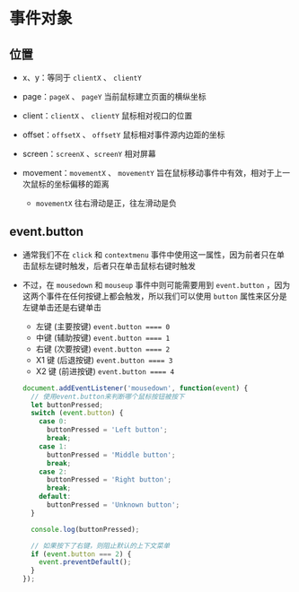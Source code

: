 # 事件对象

## 位置

+ x、y：等同于 `clientX` 、 `clientY`

+ page：`pageX` 、 `pageY` 当前鼠标建立页面的横纵坐标

+ client：`clientX` 、 `clientY` 鼠标相对视口的位置

+ offset：`offsetX` 、 `offsetY` 鼠标相对事件源内边距的坐标

+ screen：`screenX` 、`screenY` 相对屏幕

+ movement：`movementX` 、 `movementY` 旨在鼠标移动事件中有效，相对于上一次鼠标的坐标偏移的距离

  + `movementX` 往右滑动是正，往左滑动是负

## event.button

+ 通常我们不在 `click` 和 `contextmenu` 事件中使用这一属性，因为前者只在单击鼠标左键时触发，后者只在单击鼠标右键时触发

+ 不过，在 `mousedown` 和 `mouseup` 事件中则可能需要用到 `event.button` ，因为这两个事件在任何按键上都会触发，所以我们可以使用 `button` 属性来区分是左键单击还是右键单击

  + 左键 (主要按键) `event.button ==== 0`
  + 中键 (辅助按键) `event.button ==== 1`
  + 右键 (次要按键) `event.button ==== 2`
  + X1 键 (后退按键) `event.button ==== 3`
  + X2 键 (前进按键) `event.button ==== 4`

  ```js
  document.addEventListener('mousedown', function(event) {
    // 使用event.button来判断哪个鼠标按钮被按下
    let buttonPressed;
    switch (event.button) {
      case 0:
        buttonPressed = 'Left button';
        break;
      case 1:
        buttonPressed = 'Middle button';
        break;
      case 2:
        buttonPressed = 'Right button';
        break;
      default:
        buttonPressed = 'Unknown button';
    }

    console.log(buttonPressed);

    // 如果按下了右键，则阻止默认的上下文菜单
    if (event.button === 2) {
      event.preventDefault();
    }
  });
  ```
